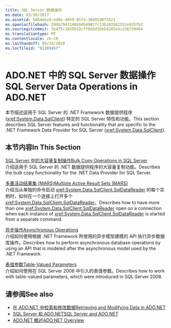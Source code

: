 ```yaml
---
title: SQL Server 数据操作
ms.date: 03/30/2017
ms.assetid: b864ebc9-ed8e-4059-85fd-36d9198f5521
ms.openlocfilehash: 590b7942148b9db49817c13b102b82552e935fb2
ms.sourcegitcommit: 5b475c1855b32cf78d2d1bbb4295e4c236f39464
ms.translationtype: MT
ms.contentlocale: zh-CN
ms.lasthandoff: 09/24/2020
ms.locfileid: "91203457"
---
```

# <a name="sql-server-data-operations-in-adonet"></a><span data-ttu-id="98036-102">ADO.NET 中的 SQL Server 数据操作</span><span class="sxs-lookup"><span data-stu-id="98036-102">SQL Server Data Operations in ADO.NET</span></span>

<span data-ttu-id="98036-103">本节描述适用于 SQL Server 的 .NET Framework 数据提供程序 (<xref:System.Data.SqlClient>) 特定的 SQL Server 特性和功能。</span><span class="sxs-lookup"><span data-stu-id="98036-103">This section describes SQL Server features and functionality that are specific to the .NET Framework Data Provider for SQL Server (<xref:System.Data.SqlClient>).</span></span>  
  
## <a name="in-this-section"></a><span data-ttu-id="98036-104">本节内容</span><span class="sxs-lookup"><span data-stu-id="98036-104">In This Section</span></span>  

 [<span data-ttu-id="98036-105">SQL Server 中的大容量复制操作</span><span class="sxs-lookup"><span data-stu-id="98036-105">Bulk Copy Operations in SQL Server</span></span>](bulk-copy-operations-in-sql-server.md)  
 <span data-ttu-id="98036-106">介绍适用于 SQL Server 的 .NET 数据提供程序的大容量复制功能。</span><span class="sxs-lookup"><span data-stu-id="98036-106">Describes the bulk copy functionality for the .NET Data Provider for SQL Server.</span></span>  
  
 [<span data-ttu-id="98036-107">多重活动结果集 (MARS)</span><span class="sxs-lookup"><span data-stu-id="98036-107">Multiple Active Result Sets (MARS)</span></span>](multiple-active-result-sets-mars.md)  
 <span data-ttu-id="98036-108">介绍当从单独的命令启动 <xref:System.Data.SqlClient.SqlDataReader> 的每个实例时，如何在一个连接上打开多个 <xref:System.Data.SqlClient.SqlDataReader>。</span><span class="sxs-lookup"><span data-stu-id="98036-108">Describes how to have more than one <xref:System.Data.SqlClient.SqlDataReader> open on a connection when each instance of <xref:System.Data.SqlClient.SqlDataReader> is started from a separate command.</span></span>  
  
 [<span data-ttu-id="98036-109">异步操作</span><span class="sxs-lookup"><span data-stu-id="98036-109">Asynchronous Operations</span></span>](asynchronous-operations.md)  
 <span data-ttu-id="98036-110">介绍如何使用根据 .NET Framework 所使用的异步模型建模的 API 执行异步数据库操作。</span><span class="sxs-lookup"><span data-stu-id="98036-110">Describes how to perform asynchronous database operations by using an API that is modeled after the asynchronous model used by the .NET Framework.</span></span>  
  
 [<span data-ttu-id="98036-111">表值参数</span><span class="sxs-lookup"><span data-stu-id="98036-111">Table-Valued Parameters</span></span>](table-valued-parameters.md)  
 <span data-ttu-id="98036-112">介绍如何使用在 SQL Server 2008 中引入的表值参数。</span><span class="sxs-lookup"><span data-stu-id="98036-112">Describes how to work with table-valued parameters, which were introduced in SQL Server 2008.</span></span>  
  
## <a name="see-also"></a><span data-ttu-id="98036-113">请参阅</span><span class="sxs-lookup"><span data-stu-id="98036-113">See also</span></span>

- [<span data-ttu-id="98036-114">在 ADO.NET 中检索和修改数据</span><span class="sxs-lookup"><span data-stu-id="98036-114">Retrieving and Modifying Data in ADO.NET</span></span>](../retrieving-and-modifying-data.md)
- [<span data-ttu-id="98036-115">SQL Server 和 ADO.NET</span><span class="sxs-lookup"><span data-stu-id="98036-115">SQL Server and ADO.NET</span></span>](index.md)
- [<span data-ttu-id="98036-116">ADO.NET 概述</span><span class="sxs-lookup"><span data-stu-id="98036-116">ADO.NET Overview</span></span>](../ado-net-overview.md)
